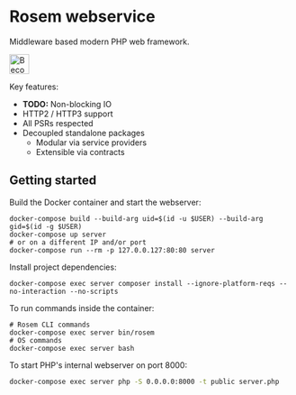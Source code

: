 # Rosem webservice

Middleware based modern PHP web framework.

<a href="https://www.patreon.com/roshe"><img src="https://c5.patreon.com/external/logo/become_a_patron_button.png" alt="Become a Patron!" height="35"></a>

Key features:
- **TODO:** Non-blocking IO
- HTTP2 / HTTP3 support
- All PSRs respected
- Decoupled standalone packages
    - Modular via service providers
    - Extensible via contracts

## Getting started

Build the Docker container and start the webserver:

```shell
docker-compose build --build-arg uid=$(id -u $USER) --build-arg gid=$(id -g $USER)
docker-compose up server
# or on a different IP and/or port
docker-compose run --rm -p 127.0.0.127:80:80 server
```

Install project dependencies:

```shell
docker-compose exec server composer install --ignore-platform-reqs --no-interaction --no-scripts
```

To run commands inside the container:

```shell
# Rosem CLI commands
docker-compose exec server bin/rosem
# OS commands
docker-compose exec server bash
```

To start PHP's internal webserver on port 8000:
```bash
docker-compose exec server php -S 0.0.0.0:8000 -t public server.php
```
